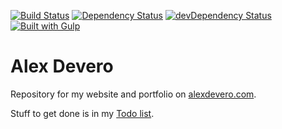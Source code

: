 [![Build Status](https://circleci.com/gh/alexdevero/alex-devero-website.svg?style=shield&circle-token=:circle-token)](https://circleci.com/gh/alexdevero/alex-devero-website/)
[![Dependency Status](https://david-dm.org/alexdevero/alex-devero-website.svg?style=flat)](https://david-dm.org/alexdevero/alex-devero-website)
[![devDependency Status](https://david-dm.org/alexdevero/alex-devero-website/dev-status.svg?style=flat)](https://david-dm.org/alexdevero/alex-devero-website?type=dev)
[![Built with Gulp](https://img.shields.io/badge/build%20with-gulp-orange.svg)](http://gulpjs.com/)

# Alex Devero
Repository for my website and portfolio on [alexdevero.com](http://www.alexdevero.com).

Stuff to get done is in my [Todo list](https://github.com/alexdevero/alex-devero-website/blob/master/todo.md).

<!-- contact me via website -->
